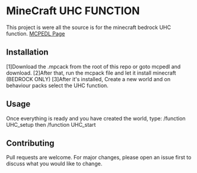 # MineCraft UHC FUNCTION
This project is were all the source is for the minecraft bedrock UHC function. [MCPEDL Page](https://mcpedl.com/user/skybird23333)

## Installation

[1]Download the .mpcack from the root of this repo or goto mcpedl and download.
[2]After that, run the mcpack file and let it install minecraft (BEDROCK ONLY)
[3]After it's installed, Create a new world and on behaviour packs select the UHC function.

## Usage

Once everything is ready and you have created the world, type:
/function UHC_setup
then
/function UHC_start 
## Contributing
Pull requests are welcome. For major changes, please open an issue first to discuss what you would like to change.
